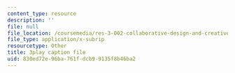```yaml
---
content_type: resource
description: ''
file: null
file_location: /coursemedia/res-3-002-collaborative-design-and-creative-expression-with-arduino-microcontrollers-january-iap-2017/830ed72e96ba761fdcb99135f8b46ba2_2039257.srt
file_type: application/x-subrip
resourcetype: Other
title: 3play caption file
uid: 830ed72e-96ba-761f-dcb9-9135f8b46ba2
---
```

